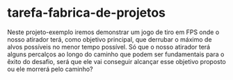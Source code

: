 # tarefa-fabrica-de-projetos
Neste projeto-exemplo iremos demonstrar um jogo de tiro em FPS onde o nosso atirador terá, como objetivo principal, que derrubar o máximo de alvos possíveis no menor tempo possível. 
Só que o nosso atirador terá alguns percalços ao longo do caminho que podem ser fundamentais para o êxito do desafio, será que ele vai conseguir alcançar esse objetivo proposto ou ele morrerá pelo caminho?
